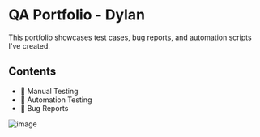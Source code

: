 # QA Portfolio - Dylan

This portfolio showcases test cases, bug reports, and automation scripts I've created.

## Contents

- 📁 Manual Testing
- 📁 Automation Testing
- 📁 Bug Reports

![image](https://github.com/user-attachments/assets/d88d44bd-dba6-4274-8f6b-41710ca4df5e)
